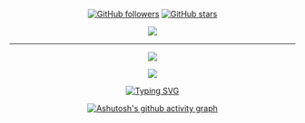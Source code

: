 <!-- ![GitHub stars](https://img.shields.io/github/stars/HilalSolak?style=social) -->
<div align="center">

[![GitHub followers](https://img.shields.io/github/followers/HilalSolak?style=flat&logo=github)](https://github.com/HilalSolak?tab=followers)
[![GitHub stars](https://img.shields.io/github/stars/HilalSolak?style=flat&logo=github&)](https://github.com/HilalSolak?tab=repositories)
  
  
<!--- [![Github visitors](https://visitor-badge.glitch.me/badge?page_id=HilalSolak.visitor-badge)](https://gitHub.com/HilalSolak) -->

 <img src="https://c.tenor.com/GKlLEY5omHwAAAAC/bored-anime.gif"> 
<hr>


[//]: # (## ⬇️ Contact me via these platforms!)

[//]: # ()

[//]: # (<a href="https://www.linkedin.com/in/hilal-solak-a2770b1a6/" target="_blank"><img src="https://user-images.githubusercontent.com/61664693/116171176-f19f5b00-a710-11eb-84e9-b16771b30e2d.png" width="55x"></img></a>)

[//]: # (<a href="https://www.instagram.com/hilalsolak.0" target="_blank"><img src="https://user-images.githubusercontent.com/61664693/116333770-b702f480-a7dc-11eb-8654-0378659e4719.png" width="55px"></img></a>)

[//]: # (<a href="mailto:hilalsolak869@gmail.com" target="_blank"><img src="https://user-images.githubusercontent.com/61664693/116171180-f237f180-a710-11eb-9aea-560e6d4490b7.png" width="55px"></img></a>)




<p align="center">
  <p>
    <a href="https://github.com/HilalSolak" target="_blank">
    <img src="https://github-readme-stats.vercel.app/api?username=HilalSolak&count_private=true&show_icons=true&theme=nord">
      </a>
</p>
  <p>
  <a href="https://github.com/HilalSolak" target="_blank">
  <img align="center" src="https://github-readme-streak-stats.herokuapp.com?user=HilalSolak&theme=nord&date_format=j%20M%5B%20Y%5D" />
  </a>
  </p>




[![Typing SVG](https://readme-typing-svg.demolab.com?font=Ubuntu&size=27&duration=3000&pause=1000&color=88C0D0&background=2E3440&center=true&vCenter=true&width=750&height=70&lines=Sometimes+I+feel+so+alone%2C+I+just+don't+know;Feels+like+I+been+down+this+road+before;So+lonely+and+cold%2C+it's+like+something+takes+over+me;As+soon+as+I+go+home+and+close+the+door;Kinda+feels+like+d%C3%AAj%C3%A2+vu;I+wanna+get+away+from+this+place%2C+I+do;But+I+can't+and+I+won't%2C+say+I+try%2C+but+I+know+that's+a+lie;'Cause+I+don't+and+why%2C+I+just+don't+know)](https://youtu.be/NxkSEJ6Mv3M)

  <!-- <p>
  <a href="https://github.com/HilalSolak?tab=repositories" target="_blank">
  <img src="https://github-readme-stats.vercel.app/api/top-langs/?username=HilalSolak&layout=compact&show_icons=true&theme=nord">
  </a>
  </p> -->

[![Ashutosh's github activity graph](https://github-readme-activity-graph.cyclic.app/graph?username=HilalSolak&theme=nord)](https://github.com/HilalSolak)
</div>
